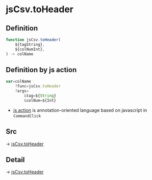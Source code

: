 # jsCsv.toHeader

## Definition

```js.js
function jsCsv.toHeader(
	${tagString},
	${colNumInt},
) -> colName
```


## Definition by js action

```js.js
var=colName
	?func=jsCsv.toHeader
	?args=
		&tag=${String}
		&colNum=${Int}
```

- [js action](#) is annotation-oriented language based on javascript in `CommandClick`



## Src

-> [jsCsv.toHeader](https://github.com/puutaro/CommandClick/blob/master/app/src/main/java/com/puutaro/commandclick/fragment_lib/terminal_fragment/js_interface/JsCsv.kt#L197)

## Detail

-> [jsCsv.toHeader](https://github.com/puutaro/CommandClick/blob/master/md/developer/js_interface/details/JsCsv/toHeader.md)
